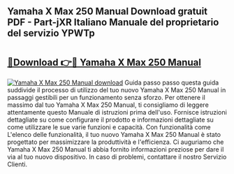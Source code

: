 ## Yamaha X Max 250 Manual Download gratuit PDF - Part-jXR Italiano Manuale del proprietario del servizio YPWTp

# <h2><a href="http://dfb6sv5.blite.top/?on=Yamaha+X+Max+250+Manual">🔗Download 👉🔴 Yamaha X Max 250 Manual</a></h2>

[![Yamaha X Max 250 Manual download](https://i.imgur.com/lujVjoI.png)](http://dfb6sv5.blite.top/?on=Yamaha+X+Max+250+Manual)
Guida passo passo questa guida suddivide il processo di utilizzo del tuo nuovo Yamaha X Max 250 Manual in passaggi gestibili per un funzionamento senza sforzo. Per ottenere il massimo dal tuo Yamaha X Max 250 Manual, ti consigliamo di leggere attentamente questo Manuale di istruzioni prima dell'uso. Fornisce istruzioni dettagliate su come configurare il prodotto e informazioni dettagliate su come utilizzare le sue varie funzioni e capacità. Con funzionalità come L'elenco delle funzionalità, il tuo nuovo Yamaha X Max 250 Manual è stato progettato per massimizzare la produttività e l'efficienza. Ci auguriamo che Yamaha X Max 250 Manual ti abbia fornito informazioni preziose per dare il via al tuo nuovo dispositivo. In caso di problemi, contattare il nostro Servizio Clienti.
